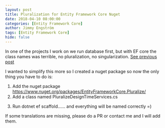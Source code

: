 ```yaml
---
layout: post
title: Pluralization for Entity Framework Core Nuget
date: 2018-04-10 08:00:00
categories: [Entity Framework Core]
author: Jimmy Engström
tags: [Entity Framework Core]
hide: false
---
```


In one of the projects I work on we run database first, but with EF core the class names was terrible, no pluralization, no singularization.
[See previous post](www.apeoholic.se/entity%20framework%20core/2018/01/04/Pluralisation-for-EF-core.html)

I wanted to simplify this more so I created a nuget package so now the only thing you have to do is:
1. Add the nuget package https://www.nuget.org/packages/EntityFrameworkCore.Pluralize/    
2. Add a class named PluralizeDesignTimeServices.cs  
<script src="https://gist.github.com/Apeoholic/bda9c9b1815321ff99d173ca0b99cebf.js"></script>
3. Run dotnet ef scaffold...... and everything will be named correctly =)  


If some translations are missing, please do a PR or contact me and I will add them.
